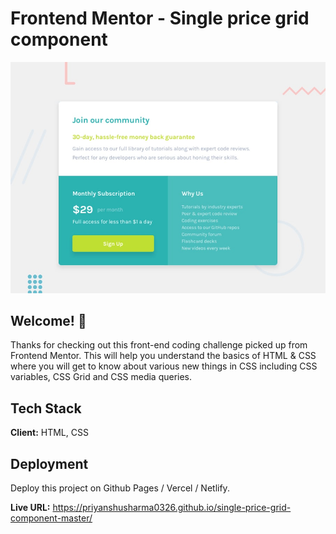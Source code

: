 # Frontend Mentor - Single price grid component

![Design preview for the Single price grid component](./design/desktop-preview.jpg)

## Welcome! 👋

Thanks for checking out this front-end coding challenge picked up from Frontend Mentor. This will help you understand the basics of HTML & CSS where you will get to know about various new things in CSS including CSS variables, CSS Grid and CSS media queries.

## Tech Stack

**Client:** HTML, CSS

## Deployment

Deploy this project on Github Pages / Vercel / Netlify.

**Live URL:** https://priyanshusharma0326.github.io/single-price-grid-component-master/